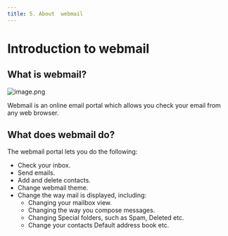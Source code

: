 ```yaml
---
title: 5. About  webmail
---
```



# Introduction to webmail

## What is webmail?

![image.png](/image-45013d57-d6f2-4a79-a10e-0050c1c0bf8f.png)

Webmail is an online email portal which allows you check your email from any web browser.

## What does webmail do?

The webmail portal lets you do the following:

* Check your inbox.
* Send emails.
* Add and delete contacts.
* Change webmail theme.
* Change the way mail is displayed, including:
    * Changing your mailbox view.
    * Changing the way you compose messages.
    * Changing Special folders, such as Spam, Deleted etc.
    * Change your contacts Default address book etc.

